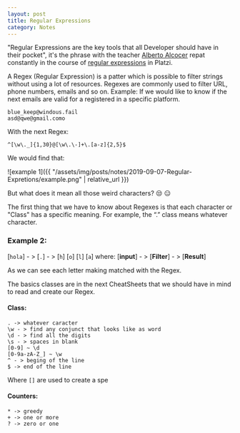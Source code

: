 ```yaml
---
layout: post
title: Regular Expressions
category: Notes
---
```


"Regular Expressions are the key tools that all Developer should have in their pocket", it's the phrase with the teacher [Alberto Alcocer](https://twitter.com/beco) repat constantly in the course of [regular expressions](https://platzi.com/clases/expresiones-regulares/) in Platzi.

A Regex (Regular Expression) is a patter which is possible to filter strings without using a lot of resources. Regexes are commonly used to filter URL, phone numbers, emails and so on.
Example:
If we would like to know if the next emails are valid for a registered in a specific platform.
```
blue_keep@windous.fail
asd@qwe@gmail.como
```
With the next Regex:
```
^[\w\._]{1,30}@[\w\.\-]+\.[a-z]{2,5}$
```
We would find that:

![example 1]({{ "/assets/img/posts/notes/2019-09-07-Regular-Expretions/example.png" | relative_url }})

But what does it mean all those weird characters? :unamused: :expressionless:

The first thing that we have to know about Regexes is that each character or "Class" has a specific meaning. For example, the “.” class means whatever character.

### Example 2:

[`hola`] - >  [`.`] - >  [`h`] [`o`] [`l`] [`a`]
where:
[**input**] - > [**Filter**] - > [**Result**] 

As we can see each letter making matched with the Regex.

The basics classes are in the next  CheatSheets that we should have in mind to read and create our Regex.

#### Class:
```
. -> whatever caracter
\w - > find any conjunct that looks like as word
\d - > find all the digits
\s - > spaces in blank
[0-9] ~ \d
[0-9a-zA-Z_] ~ \w
^ - > beging of the line
$ -> end of the line
```
Where `[]` are used to create a spe
#### Counters:
```
* -> greedy
+ -> one or more
? -> zero or one
```
<!--stackedit_data:
eyJoaXN0b3J5IjpbMjc4MTEwNDQxLC0xODU1MTg1NTQ4LC00Mj
k3NDM4MTcsLTUwNzY5NjgwNyw2MTEzNjMwMDcsLTM2MDY4Njc4
NSwtMTIwODMyMjkwMyw3ODkwMzI4LDMxMDgzNDQ3OSw0MTk2MD
Q2MywxODk4MzU0OTg3LDgyNDk2NzE4MCwtMzUzNjk1NDk1LC02
MDUxMTkxMDRdfQ==
-->